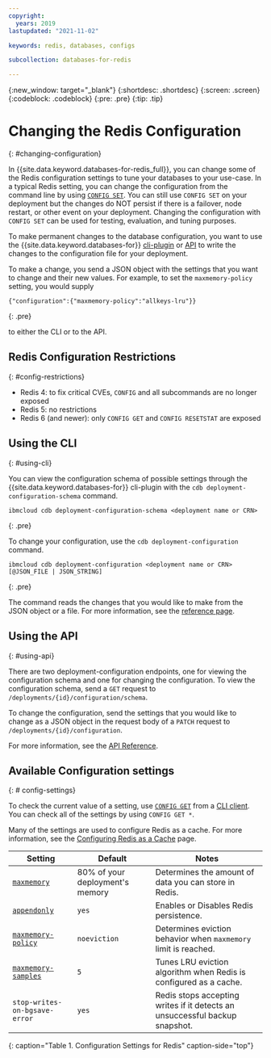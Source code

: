 ```yaml
---
copyright:
  years: 2019
lastupdated: "2021-11-02"

keywords: redis, databases, configs

subcollection: databases-for-redis

---
```


{:new_window: target="_blank"}
{:shortdesc: .shortdesc}
{:screen: .screen}
{:codeblock: .codeblock}
{:pre: .pre}
{:tip: .tip}

# Changing the Redis Configuration
{: #changing-configuration}

In {{site.data.keyword.databases-for-redis_full}}, you can change some of the Redis configuration settings to tune your databases to your use-case. In a typical Redis setting, you can change the configuration from the command line by using [`CONFIG SET`](https://redis.io/commands/config-set). You can still use `CONFIG SET` on your deployment but the changes do NOT persist if there is a failover, node restart, or other event on your deployment. Changing the configuration with `CONFIG SET` can be used for testing, evaluation, and tuning purposes.

To make permanent changes to the database configuration, you want to use the {{site.data.keyword.databases-for}} [cli-plugin](/docs/databases-cli-plugin?topic=databases-cli-plugin-cdb-reference#deployment-configuration) or [API](https://{DomainName}/apidocs/cloud-databases-api#change-your-database-configuration) to write the changes to the configuration file for your deployment. 

To make a change, you send a JSON object with the settings that you want to change and their new values. For example, to set the `maxmemory-policy` setting, you would supply 
```shell
{"configuration":{"maxmemory-policy":"allkeys-lru"}}
```
{: .pre}

to either the CLI or to the API. 

## Redis Configuration Restrictions
{: #config-restrictions}

* Redis 4: to fix critical CVEs, `CONFIG` and all subcommands are no longer exposed
* Redis 5: no restrictions
* Redis 6 (and newer): only `CONFIG GET` and `CONFIG RESETSTAT` are exposed

## Using the CLI
{: #using-cli}

You can view the configuration schema of possible settings through the {{site.data.keyword.databases-for}} cli-plugin with the `cdb deployment-configuration-schema` command.
```shell
ibmcloud cdb deployment-configuration-schema <deployment name or CRN>
```
{: .pre}

To change your configuration, use the `cdb deployment-configuration` command. 
```shell
ibmcloud cdb deployment-configuration <deployment name or CRN> [@JSON_FILE | JSON_STRING]
```
{: .pre}

The command reads the changes that you would like to make from the JSON object or a file. For more information, see the [reference page](/docs/databases-cli-plugin?topic=databases-cli-plugin-cdb-reference#deployment-configuration).

## Using the API
{: #using-api}

There are two deployment-configuration endpoints, one for viewing the configuration schema and one for changing the configuration. To view the configuration schema, send a `GET` request to `/deployments/{id}/configuration/schema`.

To change the configuration, send the settings that you would like to change as a JSON object in the request body of a `PATCH` request to `/deployments/{id}/configuration`.

For more information, see the [API Reference](https://cloud.ibm.com/apidocs/cloud-databases-api#change-your-database-configuration).


## Available Configuration settings
{: # config-settings}

To check the current value of a setting, use [`CONFIG GET`](https://redis.io/commands/config-get) from a [CLI client](/docs/databases-for-redis?topic=databases-for-redis-connecting-cli-client). You can check all of the settings by using `CONFIG GET *`.

Many of the settings are used to configure Redis as a cache. For more information, see the [Configuring Redis as a Cache](/docs/databases-for-redis?topic=databases-for-redis-redis-cache) page.

Setting|Default|Notes
----------|-----|-----------
[`maxmemory`](https://redis.io/topics/memory-optimization#memory-allocation) | 80% of your deployment's memory | Determines the amount of data you can store in Redis.
[`appendonly`](https://redis.io/topics/persistence#append-only-file)| `yes` | Enables or Disables Redis persistence.
[`maxmemory-policy`](https://redis.io/topics/lru-cache#eviction-policies) |`noeviction` | Determines eviction behavior when `maxmemory` limit is reached.
[`maxmemory-samples`](https://redis.io/topics/lru-cache#approximated-lru-algorithm) | `5`| Tunes LRU eviction algorithm when Redis is configured as a cache.
`stop-writes-on-bgsave-error` | `yes` | Redis stops accepting writes if it detects an unsuccessful backup snapshot. 
{: caption="Table 1. Configuration Settings for Redis" caption-side="top"}

